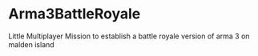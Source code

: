 # Arma3BattleRoyale
Little Multiplayer Mission to establish a battle royale version of arma 3 on malden island
